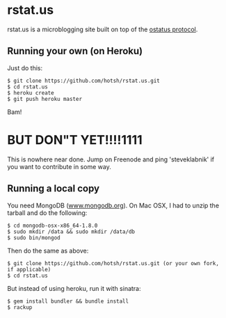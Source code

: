 rstat.us
========

rstat.us is a microblogging site built on top of the [ostatus
protocol](http://status.net/wiki/OStatus).

Running your own (on Heroku)
----------------------------

Just do this:

    $ git clone https://github.com/hotsh/rstat.us.git
    $ cd rstat.us
    $ heroku create
    $ git push heroku master

Bam!

# BUT DON"T YET!!!!1111

This is nowhere near done. Jump on Freenode and ping 'steveklabnik' if
you want to contribute in some way.

Running a local copy
--------------------

You need MongoDB (www.mongodb.org).  On Mac OSX, I had to unzip the tarball and do the following:

    $ cd mongodb-osx-x86_64-1.8.0
    $ sudo mkdir /data && sudo mkdir /data/db
    $ sudo bin/mongod

Then do the same as above:

    $ git clone https://github.com/hotsh/rstat.us.git (or your own fork, if applicable)
    $ cd rstat.us

But instead of using heroku, run it with sinatra:

    $ gem install bundler && bundle install
    $ rackup
